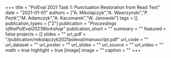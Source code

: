+++
title = "PolEval 2021 Task 1: Punctuation Restoration from Read Text"
date = "2021-01-01"
authors = ["A. Mikolajczyk","A. Wawrzynski","P. Pezik","M. Adamczyk","A. Kaczmarek","W. Janowski"]
tags = []
publication_types = ["2"]
publication = "_Proceedings ofthePolEval2021Workshop_"
publication_short = ""
summary = ""
featured = false
projects = []
slides = ""
url_pdf = "/publication/mikolajczyk2021poleval/manuscript.pdf"
url_code = ""
url_dataset = ""
url_poster = ""
url_slides = ""
url_source = ""
url_video = ""
math = true
highlight = true
[image]
image = ""
caption = ""
+++

